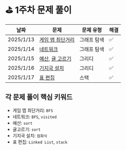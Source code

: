 # ⛳️ 1주차 문제 풀이
날짜 | 문제 | 문제 유형 | 해결
--- | --- | --- | ---
2025/1/13 | [게임 맵 최단거리](https://school.programmers.co.kr/learn/courses/30/lessons/1844) | 그래프 탐색 | ✅
2025/1/14 | [네트워크](https://school.programmers.co.kr/learn/courses/30/lessons/43162) | 그래프 탐색 | ✅
2025/1/15 | [예산](https://school.programmers.co.kr/learn/courses/30/lessons/12982), [귤 고르기](https://school.programmers.co.kr/learn/courses/30/lessons/138476) | 그리디 | ✅
2025/1/16 | [기지국 설치](https://school.programmers.co.kr/learn/courses/30/lessons/12979) | 그리디 | ✅
2025/1/17 | [표 편집](https://school.programmers.co.kr/learn/courses/30/lessons/81303) | 스택 | ✅

## 각 문제 풀이 핵심 키워드
- 게임 맵 최단거리: `BFS`
- 네트워크: `BFS`, `visited`
- 예산: `sort`
- 귤고르기: `sort`
- 기지국 설치: `점화식`
- 표 편집: `Linked List`, `stack`